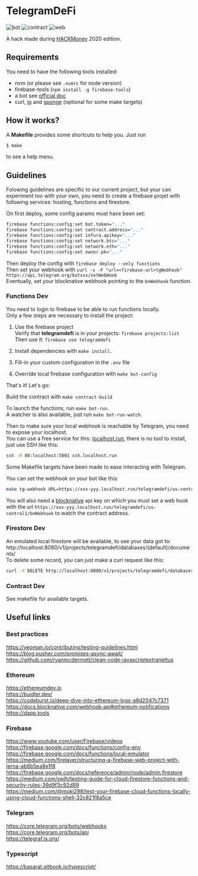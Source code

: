 # TelegramDeFi

![bot](https://github.com/FrenchyPeanut/TelegramDeFi/workflows/bot/badge.svg)
![contract](https://github.com/FrenchyPeanut/TelegramDeFi/workflows/contract/badge.svg)
![web](https://github.com/FrenchyPeanut/TelegramDeFi/workflows/web/badge.svg)

A hack made during [HACKMoney](https://hackathon.money) 2020 edition.

## Requirements

You need to have the following tools installed:

- nvm (or please see `.nvmrc` for node version)
- firebase-tools (`npm install -g firebase-tools`)
- a bot see [official doc](https://core.telegram.org/bots#creating-a-new-bot)
- curl, [jq](https://stedolan.github.io/jq/) and [sponge](https://joeyh.name/code/moreutils/) (optional for some make targets)

## How it works?

A **Makefile** provides some shortcuts to help you. Just run

```bash
$ make
```

to see a help menu.

## Guidelines

Folowing guidelines are specific to our current project, but your can experiment
too with your own, you need to create a firebase projet with following services:
hosting, functions and firestore.

On first deploy, some config params must have been set:

```bash
firebase functions:config:set bot.token="..."
firebase functions:config:set contract.address="..."
firebase functions:config:set infura.apikey="..."
firebase functions:config:set network.btc="..."
firebase functions:config:set network.eth="..."
firebase functions:config:set owner.pk="..."
```

Then deploy the config with `firebase deploy --only functions`  
Then set your webhook with `curl -s -F "url=<firebase-url>tgWebhook" https://api.telegram.org/botxxx/setWebHook`  
Eventually, set your blocknative webhook pointing to the `bnWebhook` function.

### Functions Dev

You need to login to firebase to be able to run functions locally.  
Only a few steps are necessary to install the project:

1. Use the firebase project  
   Verify that **telegramdefi** is in your projects: `firebase projects:list`  
   Then use it: `firebase use telegramdefi`

2. Install dependencies with `make install`.

3. Fill-in your custom configuration in the `.env` file

4. Override local firebase configuration with `make bot-config`

That's it! Let's go:

Build the contract with `make contract-build`

To launch the functions, run `make bot-run`.  
A watcher is also available, just run `make bot-run-watch`.

Then to make sure your local webhook is reachable by Telegram, you need to expose your
localhost.  
You can use a free service for this: [localhost.run](http://localhost.run/),
there is no tool to install, just use SSH like this:

```bash
ssh -R 80:localhost:5001 ssh.localhost.run
```

Some Makefile targets have been made to ease interacting with Telegram.

You can set the webhook on your bot like this:

```bash
make tg-webhook URL=https://xxx-yyy.localhost.run/telegramdefi/us-central1/tgWebhook
```

You will also need a [blocknative](https://www.blocknative.com/) api key on which you must set a web hook with the url `https://xxx-yyy.localhost.run/telegramdefi/us-central1/bnWebhook` to watch the contract address.

### Firestore Dev

An emulated local firestore will be available, to see your data got to: http://localhost:8080/v1/projects/telegramdefi/databases/(default)/documents/  
To delete some record, you can just make a curl request like this:

```bash
curl -X DELETE http://localhost:8080/v1/projects/telegramdefi/databases/(default)/documents/users/<uid>
```

### Contract Dev

See makefile for available targets.

## Useful links

### Best practices

https://yeoman.io/contributing/testing-guidelines.html  
https://blog.pusher.com/promises-async-await/  
https://github.com/ryanmcdermott/clean-code-javascriptextranettus

### Ethereum

https://ethereumdev.io  
https://buidler.dev/  
https://codeburst.io/deep-dive-into-ethereum-logs-a8d2047c7371  
https://docs.blocknative.com/webhook-api#ethereum-notifications  
https://dapp.tools

### Firebase

https://www.youtube.com/user/Firebase/videos  
https://firebase.google.com/docs/functions/config-env  
https://firebase.google.com/docs/functions/local-emulator  
https://medium.com/firelayer/structuring-a-firebase-web-project-with-lerna-ab6b5ea8e1f8  
https://firebase.google.com/docs/reference/admin/node/admin.firestore  
https://medium.com/swlh/testing-guide-for-cloud-firestore-functions-and-security-rules-39d9f3c92d99  
https://medium.com/@moki298/test-your-firebase-cloud-functions-locally-using-cloud-functions-shell-32c821f8a5ce

### Telegram

https://core.telegram.org/bots/webhooks  
https://core.telegram.org/bots/api  
https://telegraf.js.org/

### Typescript

https://basarat.gitbook.io/typescript/
